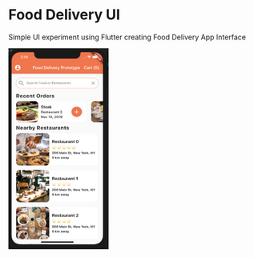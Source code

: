 # Food Delivery UI

Simple UI experiment using Flutter creating Food Delivery App Interface

<img src="food_001.png" height="400" width="200">

